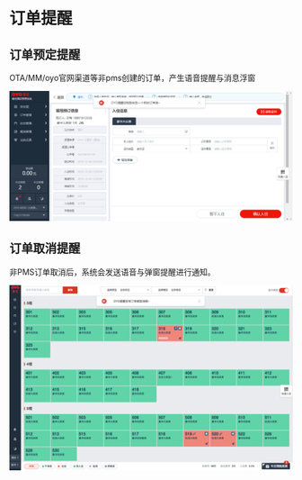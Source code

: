 # 订单提醒

## 订单预定提醒

OTA/MM/oyo官网渠道等非pms创建的订单，产生语音提醒与消息浮窗

![&#x65B0;&#x8BA2;&#x5355;&#x63D0;&#x9192;](../../.gitbook/assets/image%20%28798%29.png)

## 订单取消提醒

非PMS订单取消后，系统会发送语音与弹窗提醒进行通知。

![&#x53D6;&#x6D88;&#x63D0;&#x9192;](../../.gitbook/assets/image%20%28114%29.png)

#### 

